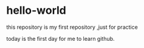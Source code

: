 # hello-world
this repository is my first repository ,just for practice

today is the first day for me to learn github.
